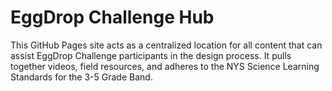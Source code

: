 # EggDrop Challenge Hub

This GitHub Pages site acts as a centralized location for all content that can assist EggDrop Challenge participants in the design process. It pulls together videos, field resources, and adheres to the NYS Science Learning Standards for the 3-5 Grade Band.
